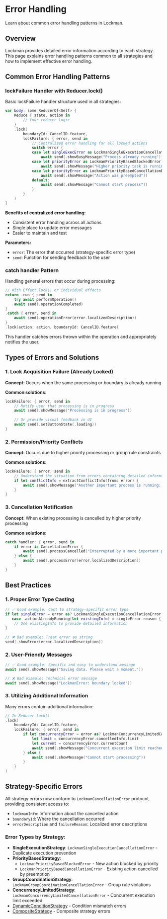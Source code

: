 # Error Handling

Learn about common error handling patterns in Lockman.

## Overview

Lockman provides detailed error information according to each strategy. This page explains error handling patterns common to all strategies and how to implement effective error handling.

## Common Error Handling Patterns

### lockFailure Handler with Reducer.lock()

Basic lockFailure handler structure used in all strategies:

```swift
var body: some ReducerOf<Self> {
    Reduce { state, action in
        // Your reducer logic
    }
    .lock(
        boundaryId: CancelID.feature,
        lockFailure: { error, send in
            // Centralized error handling for all locked actions
            switch error {
            case let singleExecError as LockmanSingleExecutionCancellationError:
                await send(.showBusyMessage("Process already running"))
            case let priorityError as LockmanPriorityBasedBlockedError:
                await send(.showMessage("Higher priority task is running"))
            case let priorityError as LockmanPriorityBasedCancellationError:
                await send(.showMessage("Action was preempted"))
            default:
                await send(.showMessage("Cannot start process"))
            }
        }
    )
}
```

**Benefits of centralized error handling:**
- Consistent error handling across all actions
- Single place to update error messages
- Easier to maintain and test

**Parameters:**
- `error`: The error that occurred (strategy-specific error type)
- `send`: Function for sending feedback to the user

### catch handler Pattern

Handling general errors that occur during processing:

```swift
// With Effect.lock() or individual effects
return .run { send in
    try await performOperation()
    await send(.operationCompleted)
}
.catch { error, send in
    await send(.operationError(error.localizedDescription))
}
.lock(action: action, boundaryId: CancelID.feature)
```

This handler catches errors thrown within the operation and appropriately notifies the user.

## Types of Errors and Solutions

### 1. Lock Acquisition Failure (Already Locked)

**Concept**: Occurs when the same processing or boundary is already running

**Common solutions**:
```swift
lockFailure: { error, send in
    // Notify user that processing is in progress
    await send(.showMessage("Processing is in progress"))
    
    // Or provide visual feedback in UI
    await send(.setButtonState(.loading))
}
```

### 2. Permission/Priority Conflicts

**Concept**: Occurs due to higher priority processing or group rule constraints

**Common solutions**:
```swift
lockFailure: { error, send in
    // Understand the situation from errors containing detailed information
    if let conflictInfo = extractConflictInfo(from: error) {
        await send(.showMessage("Another important process is running: \(conflictInfo.description)"))
    }
}
```

### 3. Cancellation Notification

**Concept**: When existing processing is cancelled by higher priority processing

**Common solutions**:
```swift
catch handler: { error, send in
    if error is CancellationError {
        await send(.processCancelled("Interrupted by a more important process"))
    } else {
        await send(.processError(error.localizedDescription))
    }
}
```

## Best Practices

### 1. Proper Error Type Casting

```swift
// ✅ Good example: Cast to strategy-specific error type
if let singleError = error as? LockmanSingleExecutionCancellationError,
   case .actionAlreadyRunning(let existingInfo) = singleError.reason {
    // Use existingInfo to provide detailed information
}

// ❌ Bad example: Treat error as string
send(.showError(error.localizedDescription))
```

### 2. User-Friendly Messages

```swift
// ✅ Good example: Specific and easy to understand message
await send(.showMessage("Saving data. Please wait a moment."))

// ❌ Bad example: Technical error message
await send(.showMessage("LockmanError: boundary locked"))
```

### 3. Utilizing Additional Information

Many errors contain additional information:

```swift
// In Reducer.lock()
.lock(
    boundaryId: CancelID.feature,
    lockFailure: { error, send in
        if let concurrencyError = error as? LockmanConcurrencyLimitedCancellationError {
            let limit = concurrencyError.cancelledInfo.limit
            let current = concurrencyError.currentCount
            await send(.showMessage("Concurrent execution limit reached: \(current)/\(limit)"))
        } else {
            await send(.showMessage("Cannot start processing"))
        }
    }
)
```

## Strategy-Specific Errors

All strategy errors now conform to `LockmanCancellationError` protocol, providing consistent access to:
- `lockmanInfo`: Information about the cancelled action
- `boundaryId`: Where the cancellation occurred
- `errorDescription` and `failureReason`: Localized error descriptions

### Error Types by Strategy:

- **SingleExecutionStrategy**: `LockmanSingleExecutionCancellationError` - Duplicate execution prevention
- **PriorityBasedStrategy**: 
  - `LockmanPriorityBasedBlockedError` - New action blocked by priority
  - `LockmanPriorityBasedCancellationError` - Existing action cancelled by preemption
- **GroupCoordinationStrategy**: `LockmanGroupCoordinationCancellationError` - Group rule violations
- **ConcurrencyLimitedStrategy**: `LockmanConcurrencyLimitedCancellationError` - Concurrent execution limit exceeded
- [DynamicConditionStrategy](<doc:DynamicConditionStrategy>) - Condition mismatch errors
- [CompositeStrategy](<doc:CompositeStrategy>) - Composite strategy errors

